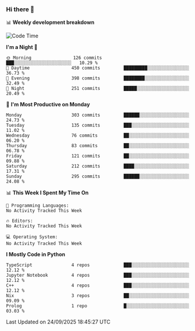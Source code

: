 ### Hi there 👋

📊 **Weekly development breakdown**
<!--START_SECTION:waka-->
![Code Time](http://img.shields.io/badge/Code%20Time-394%20hrs%2055%20mins-blue)

**I'm a Night 🦉** 

```text
🌞 Morning                126 commits         ███░░░░░░░░░░░░░░░░░░░░░░   10.29 % 
🌆 Daytime                450 commits         █████████░░░░░░░░░░░░░░░░   36.73 % 
🌃 Evening                398 commits         ████████░░░░░░░░░░░░░░░░░   32.49 % 
🌙 Night                  251 commits         █████░░░░░░░░░░░░░░░░░░░░   20.49 % 
```
📅 **I'm Most Productive on Monday** 

```text
Monday                   303 commits         ██████░░░░░░░░░░░░░░░░░░░   24.73 % 
Tuesday                  135 commits         ███░░░░░░░░░░░░░░░░░░░░░░   11.02 % 
Wednesday                76 commits          ██░░░░░░░░░░░░░░░░░░░░░░░   06.20 % 
Thursday                 83 commits          ██░░░░░░░░░░░░░░░░░░░░░░░   06.78 % 
Friday                   121 commits         ██░░░░░░░░░░░░░░░░░░░░░░░   09.88 % 
Saturday                 212 commits         ████░░░░░░░░░░░░░░░░░░░░░   17.31 % 
Sunday                   295 commits         ██████░░░░░░░░░░░░░░░░░░░   24.08 % 
```


📊 **This Week I Spent My Time On** 

```text
💬 Programming Languages: 
No Activity Tracked This Week

🔥 Editors: 
No Activity Tracked This Week

💻 Operating System: 
No Activity Tracked This Week
```

**I Mostly Code in Python** 

```text
TypeScript               4 repos             ███░░░░░░░░░░░░░░░░░░░░░░   12.12 % 
Jupyter Notebook         4 repos             ███░░░░░░░░░░░░░░░░░░░░░░   12.12 % 
C++                      4 repos             ███░░░░░░░░░░░░░░░░░░░░░░   12.12 % 
Nix                      3 repos             ██░░░░░░░░░░░░░░░░░░░░░░░   09.09 % 
Prolog                   1 repo              █░░░░░░░░░░░░░░░░░░░░░░░░   03.03 % 
```




 Last Updated on 24/09/2025 18:45:27 UTC
<!--END_SECTION:waka-->
<!--
**R-enanVieira/R-enanVieira** is a ✨ _special_ ✨ repository because its `README.md` (this file) appears on your GitHub profile.

Here are some ideas to get you started:

- 🔭 I’m currently working on ...
- 🌱 I’m currently learning ...
- 👯 I’m looking to collaborate on ...
- 🤔 I’m looking for help with ...
- 💬 Ask me about ...
- 📫 How to reach me: ...
- 😄 Pronouns: ...
- ⚡ Fun fact: ...
-->
